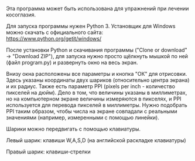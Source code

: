 Эта программа может быть использована для упражнений при лечении косоглазия.

Для запуска программы нужен Python 3. Установщик для Windows можно скачать с официального сайта:  https://www.python.org/getit/windows/

После установки Python и скачивания программы ("Clone or download" -> "Download ZIP"), для запуска нужно просто щёлкнуть мышкой по ней (файл program.py) и развернуть окно на весь экран.

Внизу окна расположены все параметры и кнопка "ОК" для отрисовки. Здесь указаны координаты двух шариков (относительно центра экрана) и их радиус. Также есть параметр PPI (pixels per inch - количество пикселей на дюйм). Дело в том, что величины указаны в миллиметрах, но на компьютерном экране величины измеряются в пикселях, и PPI используется для перевода пикселей в миллиметры. Нужно подобрать PPI таким образом, чтобы числа на экране совпадали с реальными значениями (например, измеренными с помощью линейки).

Шарики можно передвигать с помощью клавиатуры.

Левый шарик: клавиши W,A,S,D (на английской раскладке клавиатуры)

Правый шарик: клавиши-стрелки

